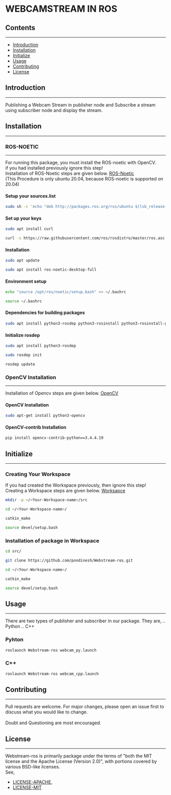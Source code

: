 # WEBCAMSTREAM IN ROS


## Contents
-----------

- [Introduction](#introduction)
- [Installation](#installation)
- [Initialize](#initialize)
- [Usage](#usage)
- [Contributing](#contributing)
- [License](#license)

## Introduction
---------------

Publishing a Webcam Stream in publisher node and Subscribe a stream using subscriber node and display the stream.

## Installation
---------------

### ROS-NOETIC
--------------

For running this package, you must install the ROS-noetic with OpenCV.<br>
if you had installed previously ignore this step!<br>
Installation of ROS-Noetic steps are given below. [ROS-Noetic](http://wiki.ros.org/noetic/Installation/Ubuntu/)<br>
(This Procedure is only ubuntu 20.04, because ROS-noetic is supported on 20.04)

#### Setup your sources.list

```bash
sudo sh -c 'echo "deb http://packages.ros.org/ros/ubuntu $(lsb_release -sc) main" > /etc/apt/sources.list.d/ros-latest.list'
```

#### Set up your keys

```bash
sudo apt install curl
```

```bash
curl -s https://raw.githubusercontent.com/ros/rosdistro/master/ros.asc | sudo apt-key add -
```

#### Installation

```bash
sudo apt update
```

```bash
sudo apt install ros-noetic-desktop-full
```

#### Environment setup

```bash
echo "source /opt/ros/noetic/setup.bash" >> ~/.bashrc
```

```bash
source ~/.bashrc
```

#### Dependencies for building packages

```bash
sudo apt install python3-rosdep python3-rosinstall python3-rosinstall-generator python3-wstool build-essential
```

#### Initialize rosdep

```bash
sudo apt install python3-rosdep
```

```bash
sudo rosdep init
```

```bash
rosdep update
```

### OpenCV Installation
-----------------------

Installation of Opencv steps are given below. [OpenCV](https://docs.opencv.org/4.x/d2/de6/tutorial_py_setup_in_ubuntu.html)
<br>
#### OpenCV Installation

```bash
sudo apt-get install python3-opencv
```

#### OpenCV-contrib Installation

```bash
pip install opencv-contrib-python==3.4.4.19
```

## Initialize
-------------
 
### Creating Your Workspace

If you had created the Workspace previously, then ignore this step!<br>
Creating a Workspace steps are given below. [Worksapce](http://wiki.ros.org/catkin/Tutorials/create_a_workspace)

```bash
mkdir -p ~/<Your-Workspace-name>/src
```

```bash
cd ~/<Your-Workspace-name>/
```

```bash
catkin_make
```

```bash
source devel/setup.bash
```

### Installation of package in Workspace

```bash
cd src/
```

```bash
git clone https://github.com/pondinesh/Webstream-ros.git
```

```bash
cd ~/<Your-Workspace-name>/
```

```bash
catkin_make
```

```bash
source devel/setup.bash
```

## Usage
--------

There are two types of publisher and subscriber in our package. They are,
	.. Python
	.. C++

### Pyhton

```bash
roslaunch Webstream-ros webcam_py.launch
```

### C++

```bash
roslaunch Webstream-ros webcam_cpp.launch
```

## Contributing
---------------

Pull requests are welcome. For major changes, please open an issue first to discuss what you would like to change.<br>
<br>
Doubt and Questioning are most encouraged.

## License
----------

Webstream-ros is primarily package under the terms of "both the MIT license and the Apache License (Version 2.0)", with portions covered by various BSD-like licenses.
<br>
See,
- [LICENSE-APACHE](http://www.apache.org/licenses/LICENSE-2.0),
- [LICENSE-MIT](https://choosealicense.com/licenses/mit/)
